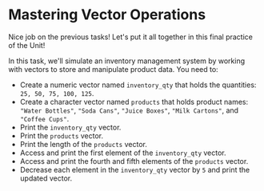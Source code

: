 # Mastering Vector Operations

Nice job on the previous tasks! Let's put it all together in this final practice of the Unit!

In this task, we'll simulate an inventory management system by working with vectors to store and manipulate product data. You need to:

- Create a numeric vector named `inventory_qty` that holds the quantities: `25, 50, 75, 100, 125`.
- Create a character vector named `products` that holds product names: `"Water Bottles"`, `"Soda Cans"`, `"Juice Boxes"`, `"Milk Cartons"`, and `"Coffee Cups"`.
- Print the `inventory_qty` vector.
- Print the `products` vector.
- Print the length of the `products` vector.
- Access and print the first element of the `inventory_qty` vector.
- Access and print the fourth and fifth elements of the `products` vector.
- Decrease each element in the `inventory_qty` vector by `5` and print the updated vector.